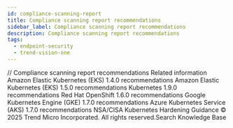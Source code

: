 ```yaml
---
id: compliance-scanning-report
title: Compliance scanning report recommendations
sidebar_label: Compliance scanning report recommendations
description: Compliance scanning report recommendations
tags:
  - endpoint-security
  - trend-vision-one
---
```


/*<![CDATA[*/ $('#title').html($('meta[name=map-description]').attr('content')); /*]]>*/ Compliance scanning report recommendations Related information Amazon Elastic Kubernetes (EKS) 1.4.0 recommendations Amazon Elastic Kubernetes (EKS) 1.5.0 recommendations Kubernetes 1.9.0 recommendations Red Hat OpenShift 1.6.0 recommendations Google Kubernetes Engine (GKE) 1.7.0 recommendations Azure Kubernetes Service (AKS) 1.7.0 recommendations NSA/CISA Kubernetes Hardening Guidance © 2025 Trend Micro Incorporated. All rights reserved.Search Knowledge Base